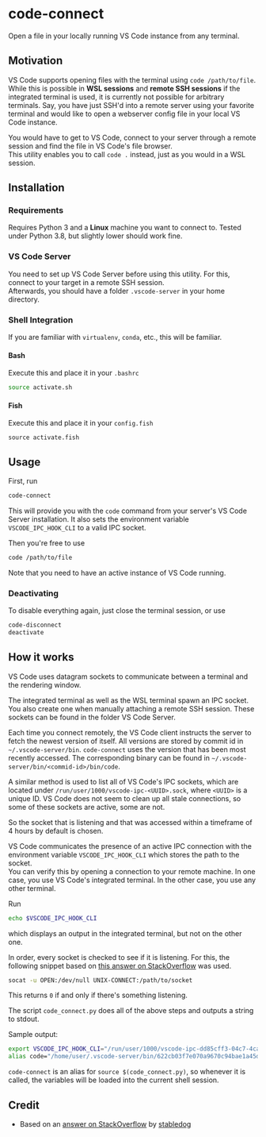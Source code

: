 # code-connect

Open a file in your locally running VS Code instance from any terminal.

## Motivation
VS Code supports opening files with the terminal using `code /path/to/file`. While this is possible in **WSL sessions** and **remote SSH sessions** if the integrated terminal is used, it is currently not possible for arbitrary terminals. Say, you have just SSH'd into a remote server using your favorite terminal and would like to open a webserver config file in your local VS Code instance.

You would have to get to VS Code, connect to your server through a remote session and find the file in VS Code's file browser.  
This utility enables you to call `code .` instead, just as you would in a WSL session.

## Installation
### Requirements
Requires Python 3 and a **Linux** machine you want to connect to. Tested under Python 3.8, but slightly lower should work fine.
### VS Code Server
You need to set up VS Code Server before using this utility. For this, connect to your target in a remote SSH session.  
Afterwards, you should have a folder `.vscode-server` in your home directory.
### Shell Integration
If you are familiar with `virtualenv`, `conda`, etc., this will be familiar.

#### Bash
Execute this and place it in your `.bashrc`
```bash
source activate.sh
```
#### Fish
Execute this and place it in your `config.fish`
```fish
source activate.fish
```


## Usage
First, run
```bash
code-connect
```
This will provide you with the `code` command from your server's VS Code Server installation. It also sets the environment variable `VSCODE_IPC_HOOK_CLI` to a valid IPC socket.

Then you're free to use
```bash
code /path/to/file
```
Note that you need to have an active instance of VS Code running.

### Deactivating

To disable everything again, just close the terminal session, or use
```bash
code-disconnect
deactivate
```


## How it works
VS Code uses datagram sockets to communicate between a terminal and the rendering window.

The integrated terminal as well as the WSL terminal spawn an IPC socket. You also create one when manually attaching a remote SSH session. These sockets can be found in the folder VS Code Server.

Each time you connect remotely, the VS Code client instructs the server to fetch the newest version of itself. All versions are stored by commit id in `~/.vscode-server/bin`. `code-connect` uses the version that has been most recently accessed. The corresponding binary can be found in `~/.vscode-server/bin/<commid-id>/bin/code`.

A similar method is used to list all of VS Code's IPC sockets, which are located under `/run/user/1000/vscode-ipc-<UUID>.sock`, where `<UUID>` is a unique ID. VS Code does not seem to clean up all stale connections, so some of these sockets are active, some are not.

So the socket that is listening and that was accessed within a timeframe of 4 hours by default is chosen.

VS Code communicates the presence of an active IPC connection with the environment variable `VSCODE_IPC_HOOK_CLI` which stores the path to the socket.  
You can verify this by opening a connection to your remote machine. In one case, you use VS Code's integrated terminal. In the other case, you use any other terminal.

Run
```bash
echo $VSCODE_IPC_HOOK_CLI
```
which displays an output in the integrated terminal, but not on the other one.

In order, every socket is checked to see if it is listening. For this, the following snippet based on [this answer on StackOverflow](https://unix.stackexchange.com/a/556790) was used.
```bash
socat -u OPEN:/dev/null UNIX-CONNECT:/path/to/socket
```
This returns `0` if and only if there's something listening.

The script `code_connect.py` does all of the above steps and outputs a string to stdout.

Sample output:
```bash
export VSCODE_IPC_HOOK_CLI="/run/user/1000/vscode-ipc-dd85cff3-04c7-4ca6-9c06-229acd73008c.sock"
alias code="/home/user/.vscode-server/bin/622cb03f7e070a9670c94bae1a45d78d7181fbd4/bin/code"
```

`code-connect` is an alias for `source $(code_connect.py)`, so whenever it is called, the variables will be loaded into the current shell session.

## Credit
- Based on an [answer on StackOverflow](https://stackoverflow.com/a/60949722) by [stabledog](https://stackoverflow.com/users/237059/Stabledog)